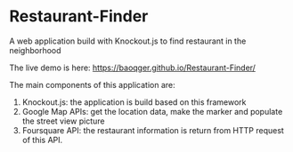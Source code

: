 # Restaurant-Finder
A web application build with Knockout.js to find restaurant in the neighborhood 

The live demo is here: https://baoqger.github.io/Restaurant-Finder/

The main components of this application are:

1. Knockout.js: the application is build based on this framework
2. Google Map APIs: get the location data, make the marker and populate the street view picture
3. Foursquare API: the restaurant information is return from HTTP request of this API.